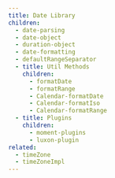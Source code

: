 ```yaml
---
title: Date Library
children:
  - date-parsing
  - date-object
  - duration-object
  - date-formatting
  - defaultRangeSeparator
  - title: Util Methods
    children:
      - formatDate
      - formatRange
      - Calendar-formatDate
      - Calendar-formatIso
      - Calendar-formatRange
  - title: Plugins
    children:
      - moment-plugins
      - luxon-plugin
related:
  - timeZone
  - timeZoneImpl
---
```

